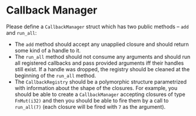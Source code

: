 # Callback Manager

Please define a `CallbackManager` struct which has two public methods – `add` and `run_all`:

- The `add` method should accept any unapplied closure and should return some kind of a handle to
  it.
- The `run_all` method should not consume any arguments and should run all registered callbacks
  and pass provided arguments iff their handles still exist. If a handle was dropped, the registry
  should be cleaned at the beginning of the `run_all` method.
- The `CallbackRegistry` should be a polymorphic structure parametrized with information about the
  shape of the closures. For example, you should be able to create a `CallbackManager` accepting
  closures of type `FnMut(i32)` and then you should be able to fire them by a call to `run_all(7)`
  (each closure will be fired with `7` as the argument).
